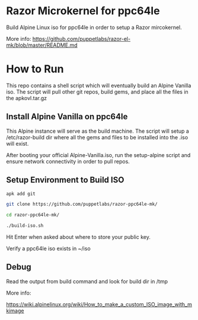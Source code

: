 # Razor Microkernel for ppc64le
Build Alpine Linux iso for ppc64le in order to setup a Razor mircokernel.

More info: https://github.com/puppetlabs/razor-el-mk/blob/master/README.md

# How to Run

This repo contains a shell script which will eventually build an Alpine Vanilla iso. The script will pull other git repos, build gems, and place all the files in the apkovl.tar.gz

## Install Alpine Vanilla on ppc64le

This Alpine instance will serve as the build machine. The script will setup a /etc/razor-build dir where all the gems and files to be installed into the .iso will exist.

After booting your official Alpine-Vanilla.iso, run the setup-alpine script and ensure network connectivity in order to pull repos.

## Setup Environment to Build ISO

```bash
apk add git

git clone https://github.com/puppetlabs/razor-ppc64le-mk/

cd razor-ppc64le-mk/

./build-iso.sh
```
Hit Enter when asked about where to store your public key.

Verify a ppc64le iso exists in ~/iso 

## Debug
Read the output from build command and look for build dir in /tmp


More info:

https://wiki.alpinelinux.org/wiki/How_to_make_a_custom_ISO_image_with_mkimage
